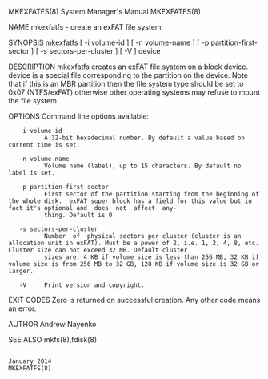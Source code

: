 MKEXFATFS(8)                                                                        System Manager's Manual                                                                        MKEXFATFS(8)

NAME
       mkexfatfs - create an exFAT file system

SYNOPSIS
       mkexfatfs [ -i volume-id ] [ -n volume-name ] [ -p partition-first-sector ] [ -s sectors-per-cluster ] [ -V ] device

DESCRIPTION
       mkexfatfs  creates  an  exFAT file system on a block device.  device is a special file corresponding to the partition on the device. Note that if this is an MBR partition then the file
       system type should be set to 0x07 (NTFS/exFAT) otherwise other operating systems may refuse to mount the file system.

OPTIONS
       Command line options available:

       -i volume-id
              A 32-bit hexadecimal number. By default a value based on current time is set.

       -n volume-name
              Volume name (label), up to 15 characters. By default no label is set.

       -p partition-first-sector
              First sector of the partition starting from the beginning of the whole disk.  exFAT super block has a field for this value but in fact it's optional and  does  not  affect  any‐
              thing. Default is 0.

       -s sectors-per-cluster
              Number  of  physical sectors per cluster (cluster is an allocation unit in exFAT). Must be a power of 2, i.e. 1, 2, 4, 8, etc. Cluster size can not exceed 32 MB. Default cluster
              sizes are: 4 KB if volume size is less than 256 MB, 32 KB if volume size is from 256 MB to 32 GB, 128 KB if volume size is 32 GB or larger.

       -V     Print version and copyright.

EXIT CODES
       Zero is returned on successful creation. Any other code means an error.

AUTHOR
       Andrew Nayenko

SEE ALSO
       mkfs(8),fdisk(8)

                                                                                          January 2014                                                                             MKEXFATFS(8)
